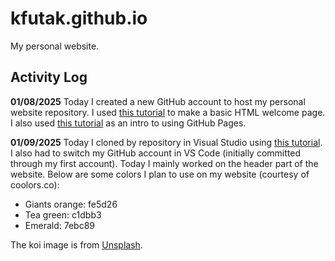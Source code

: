 # kfutak.github.io
My personal website.
## Activity Log
**01/08/2025** Today I created a new GitHub account to host my personal website repository. I used [this tutorial](https://pittcs.wiki/skills/personal-website/) to make a basic HTML welcome page. I also used [this tutorial](https://docs.github.com/en/pages/quickstart) as an intro to using GitHub Pages.

**01/09/2025** Today I cloned by repository in Visual Studio using [this tutorial](https://code.visualstudio.com/docs/sourcecontrol/intro-to-git). I also had to switch my GitHub account in VS Code (initially committed through my first account). Today I mainly worked on the header part of the website. 
Below are some colors I plan to use on my website (courtesy of coolors.co):
- Giants orange: fe5d26
- Tea green: c1dbb3
- Emerald: 7ebc89

The koi image is from [Unsplash](https://unsplash.com/photos/a-group-of-koi-fish-swimming-in-a-pond-A9oltO66FY8).
